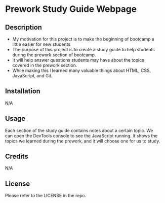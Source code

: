 # Prework Study Guide Webpage

## Description

- My motivation for this project is to make the beginning of bootcamp a little easier for new students.
- The purpose of this project is to create a study guide to help students during the prework section of bootcamp.
- It will help answer questions students may have about the topics covered in the prework section.
- While making this I learned many valuable things about HTML, CSS, JavaScript, and Git.

## Installation

N/A

## Usage

Each section of the study guide contains notes about a certain topic. We can open the DevTools console to see the JavaScript running. It shows the topics we learned during the prework, and it will choose one for us to study.

## Credits

N/A

## License

Please refer to the LICENSE in the repo.

